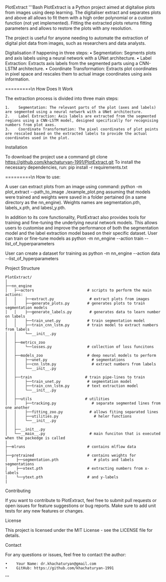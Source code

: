PlotExtract
'''Bash
PlotExtract is a Python project aimed at digitalise plots from images using deep learning. The digitaliser extract and separates plots and above all allows to fit them with a high order polynomial or a custom function (not yet implemented). Fitting the extracted plots returns fitting parameters and allows to restore the plots with any resolution.

The project is useful for anyone needing to automate the extraction of digital plot data from images, such as researchers and data analysts.

Digitalisation if happening in three steps:
    •    Segmentation: Segments plots and axis labels using a neural network with a UNet architecture.
    •    Label Extraction: Extracts axis labels from the segmented parts using a CNN-LSTM architecture.
    •    Coordinate Transformation: Extracts plot coordinates in pixel space and rescales them to actual image coordinates using axis information.

=========\n
How Does It Work

The extraction process is divided into three main steps:

    1.    Segmentation: The relevant parts of the plot (axes and labels) are segmented using a neural network with a UNet architecture.
    2.    Label Extraction: Axis labels are extracted from the segmented regions using a CNN-LSTM model, designed specifically for recognising numbers from plot axes.
    3.    Coordinate Transformation: The pixel coordinates of plot points are rescaled based on the extracted labels to provide the actual coordinates used in the plot.


Installation

To download the project use a command
    git clone https://github.com/khachaturyan-1991/PlotExtract.git
To install the necessary dependencies, run:
    pip install -r requirements.txt

=========\n
How to use:

A user can extract plots from an image using command:
    python -m plot_extract --path_to_image ./example_plot.png
assuming that models were trained and weights were saved in a folder pertained (in a same directory as the nn_engine). Weights names are segmentation.pth, labels_x.pth, and labesl_y.pth.

In addition to its core functionality, PlotExtract also provides tools for training and fine-tuning the underlying neural network models. This allows users to customise and improve the performance of both the segmentation model and the label extraction model based on their specific dataset.
User can train or fine-tune models as
    python -m nn_engine --action train --list_of_hyperparameters

User can create a dataset for training as
    python -m nn_engine --action data --list_of_hyperparameters


Project Structure

```
PlotExtract/
│
├──nn_engine
│   ├──actors                        # scripts to perform the main actions:
│   │    ├──extract.py                # extract plots from images
│   │    ├──generate_plots.py        # generates plots to train segmentation models
│   │    ├──generate_labels.py        # generates data to learn number on labels
│   │    ├──train_unet.py            # train segmentation model
│   │    ├──train_cnn_lstm.py        # train model to extract numbers from labels
│   │    └──__init__.py
│   │
│   ├──metrics_zoo
│   │    └──losses.py                # collection of loss funcitons
│   │
│   ├──models_zoo                    # deep neural models to perform
│   │    ├──unet.py                    # segmentations
│   │    ├──cnn_lstm.py                # extract numbers from labels
│   │    └──__init__.py
│   │
│   ├──train                        # train pipe-lines to train
│   │    ├──train_unet.py            # segmentation model
│   │    ├──train_cnn_lstm.py        # text extraction model
│   │    └──__init__.py
│   │
│   ├──utils                        # utilities
│   │    ├──tracking.py                # separate segmented lines from one another
│   │    ├──fitting_zoo.py            # allows fiting separated lines
│   │    ├──utilities.py                # heler functions
│   │    └──__init__.py
│   │
│   ├──__init__.py
│   └──__main__.py                    # main funciton that is executed when the packedge is called
|
├──mlruns                            # contains mlflow data
|
├──pretrained                        # contains weights for
│    ├──segmentation.pth                # plots and labels segmentations
│    ├──xtext.pth                    # extracting numbers from x-labels
│    └──ytext.pth                    # and y-labels
|

```

Contributing

If you want to contribute to PlotExtract, feel free to submit pull requests or open issues for feature suggestions or bug reports. Make sure to add unit tests for any new features or changes.

License

This project is licensed under the MIT License - see the LICENSE file for details.

Contact

For any questions or issues, feel free to contact the author:

    •    Your Name: dr.khachaturyan@gmail.com
    •    GitHub: https://github.com/khachaturyan-1991
'''
